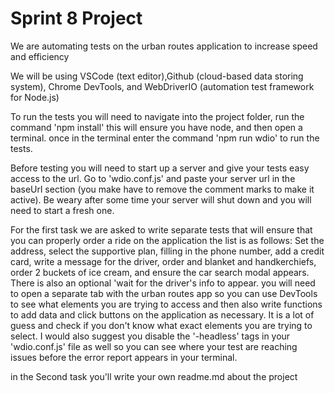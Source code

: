 # Sprint 8 Project
We are automating tests on the urban routes application to increase speed and efficiency

We will be using VSCode (text editor),Github (cloud-based data storing system), Chrome DevTools, and WebDriverIO (automation test framework for Node.js)

To run the tests you will need to navigate into the project folder, run the command 'npm install' this will ensure you have node, and then open a terminal. once in the terminal enter the command 'npm run wdio' to run the tests.

Before testing you will need to start up a server and give your tests easy access to the url. Go to 'wdio.conf.js' and paste your server url in the baseUrl section (you make have to remove the comment marks to make it active). Be weary after some time your server will shut down and you will need to start a fresh one.

For the first task we are asked to write separate tests that will ensure that you can properly order a ride on the application the list is as follows: Set the address, select the supportive plan, filling in the phone number, add a credit card, write a message for the driver, order and blanket and handkerchiefs, order 2 buckets of ice cream, and ensure the car search modal appears. There is also an optional 'wait for the driver's info to appear. you will need to open a separate tab with the urban routes app so you can use DevTools to see what elements you are trying to access and then also write functions to add data and click buttons on the application as necessary. It is a lot of guess and check if you don't know what exact elements you are trying to select. I would also suggest you disable the '-headless' tags in your 'wdio.conf.js' file as well so you can see where your test are reaching issues before the error report appears in your terminal. 

in the Second task you'll write your own readme.md about the project